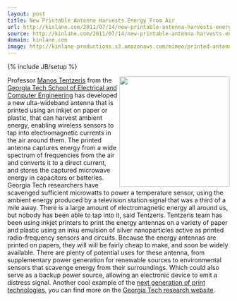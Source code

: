 ```yaml
---
layout: post
title: New Printable Antenna Harvests Energy From Air
url: http://kinlane.com/2011/07/14/new-printable-antenna-harvests-energy-from-air/
source: http://kinlane.com/2011/07/14/new-printable-antenna-harvests-energy-from-air/
domain: kinlane.com
image: http://kinlane-productions.s3.amazonaws.com/mimeo/printed-antenna-for-energy.jpg
---
```

{% include JB/setup %}

<p>
     <img class="c1" src="http://kinlane-productions.s3.amazonaws.com/mimeo/printed-antenna-for-energy.jpg" alt="" width="250" align="right" /> Professor <a href="http://www.ece.gatech.edu/~etentze">Manos Tentzeris</a> from the <a title="Georgia Tech School of Electrical and Computing Engineering" href="http://www.ece.gatech.edu/">Georgia Tech School of Electrical and Computer Engineering</a> has developed a new ulta-wideband antenna that is printed using an inkjet on paper or plastic, that can harvest ambient energy, enabling wireless sensors to tap into electromagnetic currents in the air around them. The printed antenna captures energy from a wide spectrum of frequencies from the air and converts it to a direct current, and stores the captured microwave energy in capacitors or batteries. Georgia Tech researchers have scavenged sufficient microwatts to power a temperature sensor, using the ambient energy produced by a television station signal that was a third of a mile away. There is a large amount of electromagnetic energy all around us, but nobody has been able to tap into it, said Tentzeris. Tentzeris team has been using inkjet printers to print the energy antennas on a variety of paper and plastic using an inku emulsion of silver nanoparticles active as printed radio-frequency sensors and circuits. Because the energy antennas are printed on papers, they will will be fairly cheap to make, and soon be widely available. There are plenty of potential uses for these antenna, from supplementary power generation for renewable sources to environmental sensors that scavenge energy from their surroundings. Which could also serve as a backup power source, allowing an electronic device to emit a distress signal. Another cool example of the <a title="Next Generation of Print Technologies" href="http://developer.mimeo.com">next generation of print technologies</a>, you can find more on the <a href="http://gtresearchnews.gatech.edu/device-captures-ambient-energy/">Georgia Tech research website</a>.
</p>